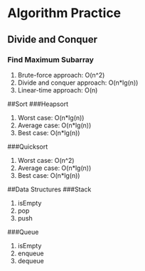 # Algorithm Practice
## Divide and Conquer
### Find Maximum Subarray
1. Brute-force approach: O(n^2)
2. Divide and conquer approach: O(n\*lg(n))
3. Linear-time approach: O(n)

##Sort
###Heapsort
1. Worst case: O(n\*lg(n))
2. Average case: O(n\*lg(n))
3. Best case: O(n\*lg(n))

###Quicksort
1. Worst case: O(n^2)
2. Average case: O(n\*lg(n))
3. Best case: O(n\*lg(n))

##Data Structures
###Stack
1. isEmpty
2. pop
3. push

###Queue
1. isEmpty
2. enqueue
3. dequeue
